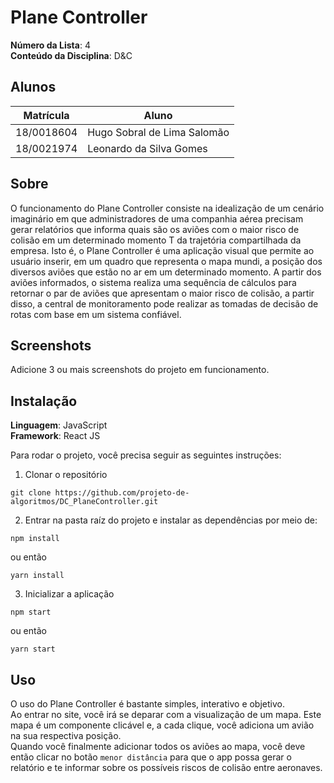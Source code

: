 # Plane Controller

**Número da Lista**: 4<br>
**Conteúdo da Disciplina**: D&C<br>

## Alunos
|Matrícula | Aluno |
| -- | -- |
| 18/0018604  | Hugo Sobral de Lima Salomão |
| 18/0021974  | Leonardo da Silva Gomes |

## Sobre 
O funcionamento do Plane Controller consiste na idealização de um cenário imaginário em que administradores de uma companhia aérea precisam gerar relatórios que informa quais são os aviões com o maior risco de colisão em um determinado momento T da trajetória compartilhada da empresa.
Isto é, o Plane Controller é uma aplicação visual que permite ao usuário inserir, em um quadro que representa o mapa mundi, a posição dos diversos aviões que estão no ar em um determinado momento. A partir dos aviões informados, o sistema realiza uma sequência de cálculos para retornar o par de aviões que apresentam o maior risco de colisão, a partir disso, a central de monitoramento pode realizar as tomadas de decisão de rotas com base em um sistema confiável. 

## Screenshots
Adicione 3 ou mais screenshots do projeto em funcionamento.

## Instalação 
**Linguagem**: JavaScript<br>
**Framework**: React JS<br>

Para rodar o projeto, você precisa seguir as seguintes instruções:

1. Clonar o repositório
```
git clone https://github.com/projeto-de-algoritmos/DC_PlaneController.git
```

2. Entrar na pasta raíz do projeto e instalar as dependências por meio de:
```
npm install
```
ou então
```
yarn install
```

3. Inicializar a aplicação
```
npm start
```
ou então
```
yarn start
```


## Uso 
O uso do Plane Controller é bastante simples, interativo e objetivo. <br/>
Ao entrar no site, você irá se deparar com a visualização de um mapa. Este mapa é um componente clicável e, a cada clique, você adiciona um avião na sua respectiva posição. <br/>
Quando você finalmente adicionar todos os aviões ao mapa, você deve então clicar no botão ```menor distância``` para que o app possa gerar o relatório e te informar sobre os possíveis riscos de colisão entre aeronaves.

